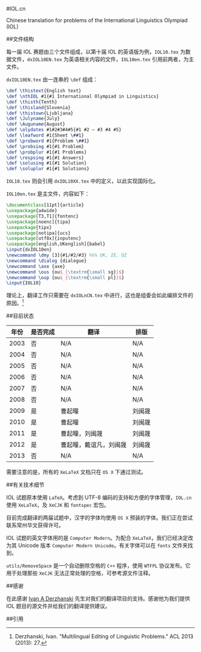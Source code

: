 #IOL.cn

Chinese translation for problems of the International Linguistics Olympiad (IOL)

##文件结构

每一届 IOL 赛题由三个文件组成，以第十届 IOL 的英语版为例，``IOL10.tex`` 为数据文件，``dxIOL10EN.tex`` 为英语相关内容的文件，``IOL10en.tex`` 引用前两者，为主文件。

``dxIOL10EN.tex`` 由一连串的 ``\def`` 组成：

```LaTeX
\def \thistext{English text}
\def \nthIOL #1{#1 International Olympiad in Linguistics}
\def \thisth{Tenth}
\def \thisland{Slovenia}
\def \thistown{Ljubljana}
\def \Julyname{July}
\def \Auguname{August}
\def \olydates #1#2#3#4#5{#1 #2 – #3 #4 #5}
\def \leafword #1{Sheet \##1}
\def \probword #1{Problem \##1}
\def \probsing #1{#1 Problem}
\def \probplur #1{#1 Problems}
\def \respsing #1{#1 Answers}
\def \solusing #1{#1 Solution}
\def \soluplur #1{#1 Solutions}
```

``IOL10.tex`` 则会引用 ``dxIOL10XX.tex`` 中的定义，以此实现国际化。

``IOL10en.tex`` 是主文件，内容如下：

```LaTeX
\documentclass[11pt]{article}
\usepackage{a4wide}
\usepackage[T3,T1]{fontenc}
\usepackage[noenc]{tipa}
\usepackage{tipx}
\usepackage[notipa]{ucs}
\usepackage[utf8x]{inputenc}
\usepackage[english,UKenglish]{babel}
\input{dxIOL10en}
\newcommand \dmy [3]{#1/#2/#3} %%% UK, IE, OZ
\newcommand \dialog {dialogue}
\newcommand \axe {axe}
\newcommand \ous {ou$_{\textrm{\small sg}}$}
\newcommand \oup {ou$_{\textrm{\small pl}}$}
\input{IOL10}
```

理论上，翻译工作只需要在 ``dxIOLnCN.tex`` 中进行，这也是组委会如此编排文件的原因。[^1]

##目前状态

年份 | 是否完成 | 翻译 | 排版
--- | --- | --- | ---
2003 | 否 | N/A | N/A
2004 | 否 | N/A | N/A
2005 | 否 | N/A | N/A
2006 | 否 | N/A | N/A
2007 | 否 | N/A | N/A
2008 | 否 | N/A | N/A
2009 | 是 | 曹起曈 | 刘闽晟
2010 | 是 | 曹起曈 | 刘闽晟
2011 | 是 | 曹起曈，刘闽晟 | 刘闽晟
2012 | 是 | 曹起曈，戴谊凡，刘闽晟 | 刘闽晟
2013 | 否 | N/A | N/A

需要注意的是，所有的 ``XeLaTeX`` 文档只在 ``OS X`` 下通过测试。

##有关技术细节

IOL 试题原本使用 ``LaTeX``。考虑到 UTF-8 编码的支持和方便的字体管理，``IOL.cn`` 使用 ``XeLaTeX``，及 ``XeCJK`` 和 ``fontspec`` 宏包。

目前完成翻译的两届试题中，汉字的字体均使用 ``OS X`` 预装的字体。我们正在尝试联系常州华文获得许可。

IOL 试题的英文字体用的是 ``Computer Modern``。为配合 ``XeLaTeX``，我们已经决定改为其 Unicode 版本 ``Computer Modern Unicode``。有关字体可以在 ``fonts`` 文件夹找到。

``utils/RemoveSpace`` 是一个自动删除空格的 ``C++`` 程序，使用 ``WTFPL`` 协议发布。它用于处理那些 ``XeCJK`` 无法正常处理的空格，可参考源文件注释。

##感谢

在此感谢 [Ivan A Derzhanski](http://www.math.bas.bg/~iad/) 先生对我们的翻译项目的支持。感谢他为我们提供 IOL 题目的源文件并给我们的翻译提供建议。

##引用

[^1]:Derzhanski, Ivan. "Multilingual Editing of Linguistic Problems." ACL 2013 (2013): 27.